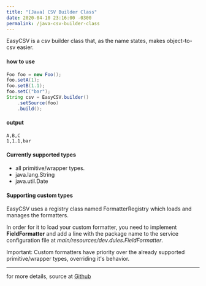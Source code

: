```yaml
---
title: "[Java] CSV Builder Class"
date: 2020-04-10 23:16:00 -0300
permalink: /java-csv-builder-class
---
```


EasyCSV is a csv builder class that, as the name states, makes object-to-csv easier.

#### how to use

```java
Foo foo = new Foo();
foo.setA(1);
foo.setB(1.1);
foo.setC("bar");
String csv = EasyCSV.builder()
    .setSource(foo)
    .build();
```

#### output

```
A,B,C
1,1.1,bar
```

#### Currently supported types

* all primitive/wrapper types.
* java.lang.String
* java.util.Date

#### Supporting custom types

EasyCSV uses a registry class named FormatterRegistry which loads and manages the formatters. 

In order for it to load your custom formatter, 
you need to implement **FieldFormatter** and add a line with the package name to the service configuration file at *main/resources/dev.dules.FieldFormatter*. 

Important: Custom formatters have priority over the already supported primitive/wrapper types, overriding it's behavior.

---
for more details, source at <a href="https://github.com/kelvindules/easycsv.git" target="_blank">Github</a>
